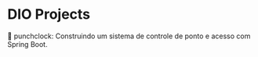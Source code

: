 # DIO Projects

:file_folder: punchclock: Construindo um sistema de controle de ponto e acesso com Spring Boot.



